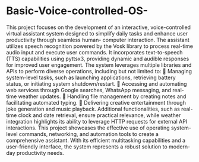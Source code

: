 # Basic-Voice-controlled-OS-
This project focuses on the development of an interactive, voice-controlled virtual assistant
system designed to simplify daily tasks and enhance user productivity through seamless human-
computer interaction. The assistant utilizes speech recognition powered by the Vosk library to
process real-time audio input and execute user commands. It incorporates text-to-speech (TTS)
capabilities using pyttsx3, providing dynamic and audible responses for improved user
engagement.
The system leverages multiple libraries and APIs to perform diverse operations, including but
not limited to:
 Managing system-level tasks, such as launching applications, retrieving battery status, or
initiating system shutdown/restart.
 Accessing and automating web services through Google searches, WhatsApp messaging,
and real-time weather updates.
 Handling file management by creating notes and facilitating automated typing.
 Delivering creative entertainment through joke generation and music playback.
Additional functionalities, such as real-time clock and date retrieval, ensure practical relevance,
while weather integration highlights its ability to leverage HTTP requests for external API
interactions. This project showcases the effective use of operating system-level commands,
networking, and automation tools to create a comprehensive assistant. With its efficient
multitasking capabilities and a user-friendly interface, the system represents a robust solution to
modern-day productivity needs.
